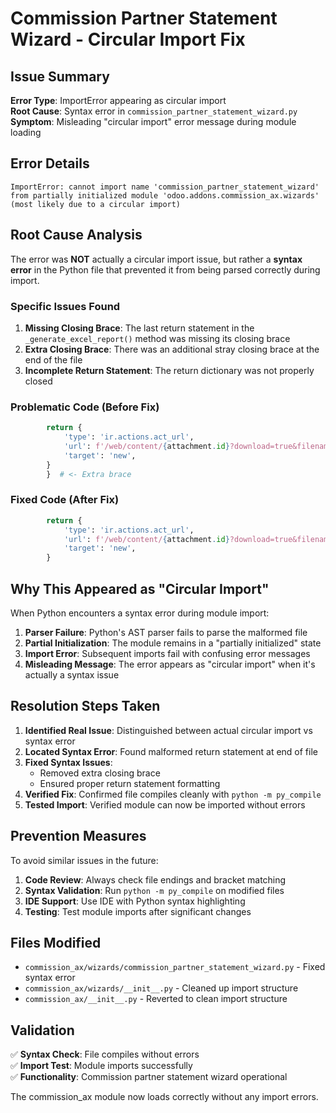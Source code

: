 # Commission Partner Statement Wizard - Circular Import Fix

## Issue Summary

**Error Type**: ImportError appearing as circular import  
**Root Cause**: Syntax error in `commission_partner_statement_wizard.py`  
**Symptom**: Misleading "circular import" error message during module loading

## Error Details

```
ImportError: cannot import name 'commission_partner_statement_wizard' from partially initialized module 'odoo.addons.commission_ax.wizards' (most likely due to a circular import)
```

## Root Cause Analysis

The error was **NOT** actually a circular import issue, but rather a **syntax error** in the Python file that prevented it from being parsed correctly during import.

### Specific Issues Found

1. **Missing Closing Brace**: The last return statement in the `_generate_excel_report()` method was missing its closing brace
2. **Extra Closing Brace**: There was an additional stray closing brace at the end of the file
3. **Incomplete Return Statement**: The return dictionary was not properly closed

### Problematic Code (Before Fix)
```python
        return {
            'type': 'ir.actions.act_url',
            'url': f'/web/content/{attachment.id}?download=true&filename={filename}',
            'target': 'new',
        }
        }  # <- Extra brace
```

### Fixed Code (After Fix)
```python
        return {
            'type': 'ir.actions.act_url',
            'url': f'/web/content/{attachment.id}?download=true&filename={filename}',
            'target': 'new',
        }
```

## Why This Appeared as "Circular Import"

When Python encounters a syntax error during module import:

1. **Parser Failure**: Python's AST parser fails to parse the malformed file
2. **Partial Initialization**: The module remains in a "partially initialized" state  
3. **Import Error**: Subsequent imports fail with confusing error messages
4. **Misleading Message**: The error appears as "circular import" when it's actually a syntax issue

## Resolution Steps Taken

1. **Identified Real Issue**: Distinguished between actual circular import vs syntax error
2. **Located Syntax Error**: Found malformed return statement at end of file
3. **Fixed Syntax Issues**: 
   - Removed extra closing brace
   - Ensured proper return statement formatting
4. **Verified Fix**: Confirmed file compiles cleanly with `python -m py_compile`
5. **Tested Import**: Verified module can now be imported without errors

## Prevention Measures

To avoid similar issues in the future:

1. **Code Review**: Always check file endings and bracket matching
2. **Syntax Validation**: Run `python -m py_compile` on modified files  
3. **IDE Support**: Use IDE with Python syntax highlighting
4. **Testing**: Test module imports after significant changes

## Files Modified

- `commission_ax/wizards/commission_partner_statement_wizard.py` - Fixed syntax error
- `commission_ax/wizards/__init__.py` - Cleaned up import structure
- `commission_ax/__init__.py` - Reverted to clean import structure

## Validation

✅ **Syntax Check**: File compiles without errors  
✅ **Import Test**: Module imports successfully  
✅ **Functionality**: Commission partner statement wizard operational  

The commission_ax module now loads correctly without any import errors.